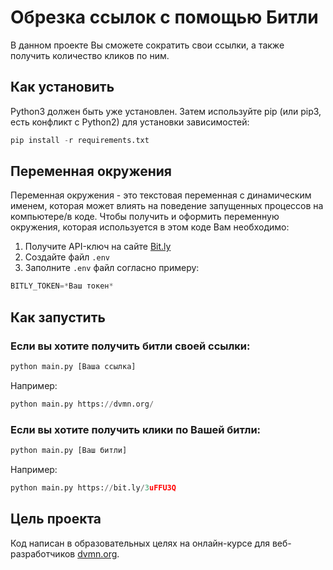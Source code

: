 # Обрезка ссылок с помощью Битли
В данном проекте Вы сможете сократить свои ссылки, а также получить количество кликов по ним.

## Как установить
Python3 должен быть уже установлен. Затем используйте pip (или pip3, есть конфликт с Python2) для установки зависимостей:

```python
pip install -r requirements.txt
```

## Переменная окружения

Переменная окружения - это текстовая переменная с динамическим именем, которая может влиять на поведение запущенных процессов на компьютере/в коде.
Чтобы получить и оформить переменную окружения, которая используется в этом коде Вам необходимо:
1. Получите API-ключ на сайте [Bit.ly](https://bitly.com/)
2. Создайте файл `.env`
3. Заполните `.env` файл согласно примеру:

```python
BITLY_TOKEN=*Ваш токен*
```

## Как запустить

### Если вы хотите получить битли своей ссылки:

```python 
python main.py [Ваша ссылка]
```

Например:

```python 
python main.py https://dvmn.org/
```

### Если вы хотите получить клики по Вашей битли:

```python
python main.py [Ваш битли]
```

Например:

```python
python main.py https://bit.ly/3uFFU3Q
```

## Цель проекта
Код написан в образовательных целях на онлайн-курсе для веб-разработчиков [dvmn.org](https://dvmn.org/).
